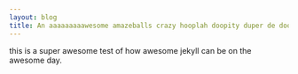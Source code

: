 ```yaml
---
layout: blog
title: An aaaaaaaaawesome amazeballs crazy hooplah doopity duper de doo voodoo de do voo di day
---
```


this is a super awesome test of how awesome jekyll can be on the awesome day.
